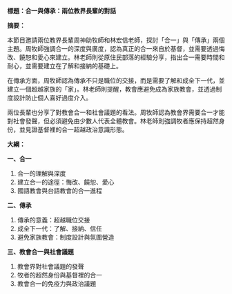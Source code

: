 **標題：合一與傳承：兩位教界長輩的對話**

**摘要：**

本節目邀請兩位教界長輩周神助牧師和林宏信老師，探討「合一」與「傳承」兩個主題。周牧師強調合一的深度與廣度，認為真正的合一來自於基督，並需要透過悔改、饒恕和愛心來建立。林老師則從原住民部落的經驗分享，指出合一需要時間和耐心，並需要建立在了解和接納的基礎上。

在傳承方面，周牧師認為傳承不只是職位的交接，而是需要了解和成全下一代，並建立一個超越家族的「家」。林老師則提醒，教會應避免成為家族教會，並透過制度設計防止個人喜好過度介入。

兩位長輩也分享了對教會合一和社會議題的看法。周牧師認為教會界需要合一才能對社會發聲，但必須避免由少數人代表全體教會。林老師則強調牧者應保持超然身份，並見證基督裡的合一超越政治意識形態。

**大綱：**

**一、合一**

1. 合一的理解與深度
2. 建立合一的途徑：悔改、饒恕、愛心
3. 國語教會與台語教會的合一進程

**二、傳承**

1. 傳承的意義：超越職位交接
2. 成全下一代：了解、接納、信任
3. 避免家族教會：制度設計與氛圍營造

**三、教會合一與社會議題**

1. 教會界對社會議題的發聲
2. 牧者的超然身份與基督裡的合一
3. 教會合一的免疫力與政治議題